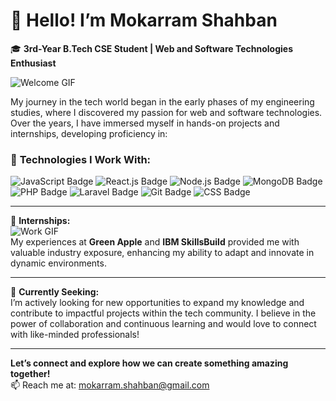 # 👋 Hello! I’m Mokarram Shahban  
🎓 **3rd-Year B.Tech CSE Student | Web and Software Technologies Enthusiast**

![Welcome GIF](https://i.giphy.com/media/v1.Y2lkPTc5MGI3NjExb2l1cWJsYTA0amVwd2NiOXlobnduaHBxbTM0eHkzZHMya3N3eTNiYyZlcD12MV9pbnRlcm5hbF9naWZfYnlfaWQmY3Q9Zw/RbDKaczqWovIugyJmW/giphy.gif)  

My journey in the tech world began in the early phases of my engineering studies, where I discovered my passion for web and software technologies. Over the years, I have immersed myself in hands-on projects and internships, developing proficiency in:

### 🚀 **Technologies I Work With:**
![JavaScript Badge](https://img.shields.io/badge/-JavaScript-F7DF1E?style=flat-square&logo=javascript&logoColor=black)
![React.js Badge](https://img.shields.io/badge/-React.js-61DAFB?style=flat-square&logo=react&logoColor=black)
![Node.js Badge](https://img.shields.io/badge/-Node.js-339933?style=flat-square&logo=node.js&logoColor=white)
![MongoDB Badge](https://img.shields.io/badge/-MongoDB-47A248?style=flat-square&logo=mongodb&logoColor=white)
![PHP Badge](https://img.shields.io/badge/-PHP-777BB4?style=flat-square&logo=php&logoColor=white)
![Laravel Badge](https://img.shields.io/badge/-Laravel-FF2D20?style=flat-square&logo=laravel&logoColor=white)
![Git Badge](https://img.shields.io/badge/-Git-F05032?style=flat-square&logo=git&logoColor=white)
![CSS Badge](https://img.shields.io/badge/-CSS3-1572B6?style=flat-square&logo=css3&logoColor=white)

---

💼 **Internships:**  
![Work GIF](https://media.giphy.com/media/xT0GqeSlGSRQBONqfK/giphy.gif)  
My experiences at **Green Apple** and **IBM SkillsBuild** provided me with valuable industry exposure, enhancing my ability to adapt and innovate in dynamic environments.

---

🌱 **Currently Seeking:**  
I’m actively looking for new opportunities to expand my knowledge and contribute to impactful projects within the tech community. I believe in the power of collaboration and continuous learning and would love to connect with like-minded professionals!

---

**Let’s connect and explore how we can create something amazing together!**  
📫 Reach me at: [mokarram.shahban@gmail.com](mailto:mokarram.shahban@gmail.com)  
